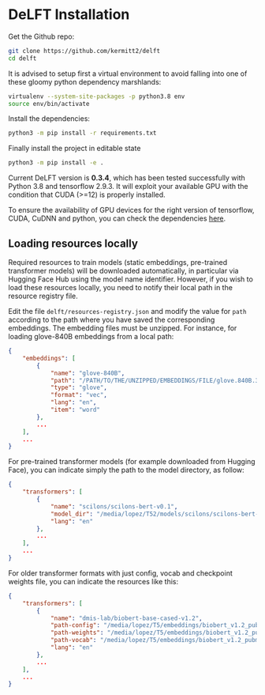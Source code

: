 # DeLFT Installation

Get the Github repo:

```sh
git clone https://github.com/kermitt2/delft
cd delft
```
It is advised to setup first a virtual environment to avoid falling into one of these gloomy python dependency marshlands:

```sh
virtualenv --system-site-packages -p python3.8 env
source env/bin/activate
```

Install the dependencies:

```sh
python3 -m pip install -r requirements.txt
```

Finally install the project in editable state

```sh
python3 -m pip install -e .
```

Current DeLFT version is __0.3.4__, which has been tested successfully with Python 3.8 and tensorflow 2.9.3. It will exploit your available GPU with the condition that CUDA (>=12) is properly installed. 

To ensure the availability of GPU devices for the right version of tensorflow, CUDA, CuDNN and python, you can check the dependencies [here](https://www.tensorflow.org/install/source#gpu).

## Loading resources locally

Required resources to train models (static embeddings, pre-trained transformer models) will be downloaded automatically, in particular via Hugging Face Hub using the model name identifier. However, if you wish to load these resources locally, you need to notify their local path in the resource registry file. 

Edit the file `delft/resources-registry.json` and modify the value for `path` according to the path where you have saved the corresponding embeddings. The embedding files must be unzipped. For instance, for loading glove-840B embeddings from a local path:

```json
{
    "embeddings": [
        {
            "name": "glove-840B",
            "path": "/PATH/TO/THE/UNZIPPED/EMBEDDINGS/FILE/glove.840B.300d.txt",
            "type": "glove",
            "format": "vec",
            "lang": "en",
            "item": "word"
        },
        ...
    ],
    ...
}

```

For pre-trained transformer models (for example downloaded from Hugging Face), you can indicate simply the path to the model directory, as follow:


```json
{
    "transformers": [
        {
            "name": "scilons/scilons-bert-v0.1",
            "model_dir": "/media/lopez/T52/models/scilons/scilons-bert-v0.1/",
            "lang": "en"
        },
        ...
    ],
    ...
}
```

For older transformer formats with just config, vocab and checkpoint weights file, you can indicate the resources like this:

```json
{
    "transformers": [
        {
            "name": "dmis-lab/biobert-base-cased-v1.2",
            "path-config": "/media/lopez/T5/embeddings/biobert_v1.2_pubmed/bert_config.json",
            "path-weights": "/media/lopez/T5/embeddings/biobert_v1.2_pubmed/model.ckpt-1000000",
            "path-vocab": "/media/lopez/T5/embeddings/biobert_v1.2_pubmed/vocab.txt",
            "lang": "en"
        },
        ...
    ],
    ...
}
```

